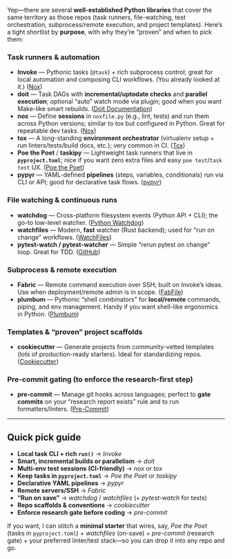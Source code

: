 Yep—there are several **well-established Python libraries** that cover the same territory as those repos (task runners, file-watching, test orchestration, subprocess/remote execution, and project templates). Here’s a tight shortlist by **purpose**, with why they’re “proven” and when to pick them:

### Task runners & automation

* **Invoke** — Pythonic tasks (`@task`) + rich subprocess control; great for local automation and composing CLI workflows. (You already looked at it.) ([Nox][1])
* **doit** — Task DAGs with **incremental/uptodate checks** and **parallel execution**; optional “auto” watch mode via plugin; good when you want Make-like smart rebuilds. ([Doit Documentation][2])
* **nox** — Define **sessions** in `noxfile.py` (e.g., lint, tests) and run them across Python versions; similar to tox but configured in Python. Great for repeatable dev tasks. ([Nox][1])
* **tox** — A long-standing **environment orchestrator** (virtualenv setup + run linters/tests/build docs, etc.); very common in CI. ([Tox][3])
* **Poe the Poet** / **taskipy** — Lightweight task runners that live in **`pyproject.toml`**; nice if you want zero extra files and easy `poe test`/`task test` UX. ([Poe the Poet][4])
* **pypyr** — YAML-defined **pipelines** (steps, variables, conditionals) run via CLI or API; good for declarative task flows. ([pypyr][5])

### File watching & continuous runs

* **watchdog** — Cross-platform filesystem events (Python API + CLI); the go-to low-level watcher. ([Python Watchdog][6])
* **watchfiles** — Modern, **fast** watcher (Rust backend); used for “run on change” workflows. ([WatchFiles][7])
* **pytest-watch / pytest-watcher** — Simple “rerun pytest on change” loop. Great for TDD. ([GitHub][8])

### Subprocess & remote execution

* **Fabric** — Remote command execution over SSH; built on Invoke’s ideas. Use when deployment/remote admin is in scope. ([FabFile][9])
* **plumbum** — Pythonic “shell combinators” for **local/remote** commands, piping, and env management. Handy if you want shell-like ergonomics in Python. ([Plumbum][10])

### Templates & “proven” project scaffolds

* **cookiecutter** — Generate projects from community-vetted templates (lots of production-ready starters). Ideal for standardizing repos. ([Cookiecutter][11])

### Pre-commit gating (to enforce the research-first step)

* **pre-commit** — Manage git hooks across languages; perfect to **gate commits** on your “research report exists” rule and to run formatters/linters. ([Pre-Commit][12])

---

## Quick pick guide

* **Local task CLI + rich `run()`** → *Invoke*
* **Smart, incremental builds or parallelism** → *doit*
* **Multi-env test sessions (CI-friendly)** → *nox* or *tox*
* **Keep tasks in `pyproject.toml`** → *Poe the Poet* or *taskipy*
* **Declarative YAML pipelines** → *pypyr*
* **Remote servers/SSH** → *Fabric*
* **“Run on save”** → *watchdog* / *watchfiles* (+ *pytest-watch* for tests)
* **Repo scaffolds & conventions** → *cookiecutter*
* **Enforce research gate before coding** → *pre-commit*

If you want, I can stitch a **minimal starter** that wires, say, *Poe the Poet* (tasks in `pyproject.toml`) + *watchfiles* (on-save) + *pre-commit* (research gate) + your preferred linter/test stack—so you can drop it into any repo and go.

[1]: https://nox.thea.codes/?utm_source=chatgpt.com "Welcome to Nox — Nox 2025.10.16 documentation"
[2]: https://doit-tmp-doc.readthedocs.io/?utm_source=chatgpt.com "You are welcome to doit — doit 0.30.3 documentation"
[3]: https://tox.wiki/en/4.30.3/user_guide.html?utm_source=chatgpt.com "User Guide"
[4]: https://poethepoet.natn.io/index.html?utm_source=chatgpt.com "Poe the Poet"
[5]: https://pypyr.io/docs/?utm_source=chatgpt.com "pypyr docs"
[6]: https://python-watchdog.readthedocs.io/en/stable/index.html?utm_source=chatgpt.com "Watchdog — watchdog 2.1.5 documentation"
[7]: https://watchfiles.helpmanual.io/?utm_source=chatgpt.com "watchfiles"
[8]: https://github.com/joeyespo/pytest-watch?utm_source=chatgpt.com "joeyespo/pytest-watch: Local continuous test runner with ..."
[9]: https://www.fabfile.org/?utm_source=chatgpt.com "Welcome to Fabric! — Fabric documentation"
[10]: https://plumbum.readthedocs.io/?utm_source=chatgpt.com "Plumbum: Shell Combinators and More — Plumbum: Shell ..."
[11]: https://cookiecutter.readthedocs.io/?utm_source=chatgpt.com "Cookiecutter: Better Project Templates — cookiecutter 2.6.0 ..."
[12]: https://pre-commit.com/?utm_source=chatgpt.com "pre-commit"
